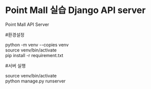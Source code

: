 # Point Mall 실습 Django API server
Point Mall API Server


#환경설정

python -m venv --copies venv<br>
source venv/bin/activate<br>
pip install -r requirement.txt<br>


#서버 실행

source venv/bin/activate<br>
python manage.py runserver<br>
